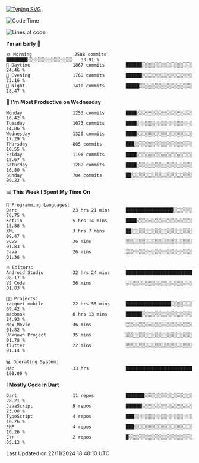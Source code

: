 
<a href="https://git.io/typing-svg"><img src="https://readme-typing-svg.demolab.com?font=Source+Code+Pro&pause=1000&random=false&width=435&lines=Hey+%F0%9F%A5%B6+iam+Yaskraz" alt="Typing SVG" /></a>
<!--START_SECTION:waka-->
![Code Time](http://img.shields.io/badge/Code%20Time-810%20hrs%2014%20mins-blue)

![Lines of code](https://img.shields.io/badge/From%20Hello%20World%20I%27ve%20Written-4.7%20million%20lines%20of%20code-blue)

**I'm an Early 🐤** 

```text
🌞 Morning                2588 commits        ████████░░░░░░░░░░░░░░░░░   33.91 % 
🌆 Daytime                1867 commits        ██████░░░░░░░░░░░░░░░░░░░   24.46 % 
🌃 Evening                1768 commits        ██████░░░░░░░░░░░░░░░░░░░   23.16 % 
🌙 Night                  1410 commits        █████░░░░░░░░░░░░░░░░░░░░   18.47 % 
```
📅 **I'm Most Productive on Wednesday** 

```text
Monday                   1253 commits        ████░░░░░░░░░░░░░░░░░░░░░   16.42 % 
Tuesday                  1073 commits        ████░░░░░░░░░░░░░░░░░░░░░   14.06 % 
Wednesday                1320 commits        ████░░░░░░░░░░░░░░░░░░░░░   17.29 % 
Thursday                 805 commits         ███░░░░░░░░░░░░░░░░░░░░░░   10.55 % 
Friday                   1196 commits        ████░░░░░░░░░░░░░░░░░░░░░   15.67 % 
Saturday                 1282 commits        ████░░░░░░░░░░░░░░░░░░░░░   16.80 % 
Sunday                   704 commits         ██░░░░░░░░░░░░░░░░░░░░░░░   09.22 % 
```


📊 **This Week I Spent My Time On** 

```text
💬 Programming Languages: 
Dart                     23 hrs 21 mins      ██████████████████░░░░░░░   70.75 % 
Kotlin                   5 hrs 14 mins       ████░░░░░░░░░░░░░░░░░░░░░   15.88 % 
XML                      3 hrs 7 mins        ██░░░░░░░░░░░░░░░░░░░░░░░   09.47 % 
SCSS                     36 mins             ░░░░░░░░░░░░░░░░░░░░░░░░░   01.83 % 
Java                     26 mins             ░░░░░░░░░░░░░░░░░░░░░░░░░   01.36 % 

🔥 Editors: 
Android Studio           32 hrs 24 mins      █████████████████████████   98.17 % 
VS Code                  36 mins             ░░░░░░░░░░░░░░░░░░░░░░░░░   01.83 % 

🐱‍💻 Projects: 
racquet-mobile           22 hrs 55 mins      █████████████████░░░░░░░░   69.42 % 
macbook                  8 hrs 13 mins       ██████░░░░░░░░░░░░░░░░░░░   24.93 % 
Nex_Movie                36 mins             ░░░░░░░░░░░░░░░░░░░░░░░░░   01.82 % 
Unknown Project          35 mins             ░░░░░░░░░░░░░░░░░░░░░░░░░   01.78 % 
flutter                  22 mins             ░░░░░░░░░░░░░░░░░░░░░░░░░   01.14 % 

💻 Operating System: 
Mac                      33 hrs              █████████████████████████   100.00 % 
```

**I Mostly Code in Dart** 

```text
Dart                     11 repos            ███████░░░░░░░░░░░░░░░░░░   28.21 % 
JavaScript               9 repos             ██████░░░░░░░░░░░░░░░░░░░   23.08 % 
TypeScript               4 repos             ███░░░░░░░░░░░░░░░░░░░░░░   10.26 % 
PHP                      4 repos             ███░░░░░░░░░░░░░░░░░░░░░░   10.26 % 
C++                      2 repos             █░░░░░░░░░░░░░░░░░░░░░░░░   05.13 % 
```




 Last Updated on 22/11/2024 18:48:10 UTC
<!--END_SECTION:waka-->
